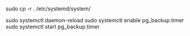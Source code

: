 sudo cp -r . /etc/systemd/system/

sudo systemctl daemon-reload
sudo systemctl enable pg_backup.timer
sudo systemctl start pg_backup.timer
